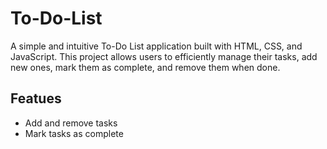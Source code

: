 # To-Do-List
A simple and intuitive To-Do List application built with HTML, CSS, and JavaScript. This project allows users to efficiently manage their tasks, add new ones, mark them as complete, and remove them when done. 

<h2>Featues</h2>
<ul>
  <li>Add and remove tasks</li>
  <li>Mark tasks as complete</li>
</ul>
